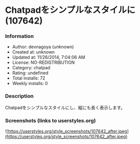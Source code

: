 # Chatpadをシンプルなスタイルに (107642)

### Information
- Author: devnagoya (unknown)
- Created at: unknown
- Updated at: 11/26/2014, 7:04:06 AM
- License: NO-REDISTRIBUTION
- Category: chatpad
- Rating: undefined
- Total installs: 72
- Weekly installs: 0


### Description
Chatpadをシンプルなスタイルにし、縦にも長く表示します。


### Screenshots (links to userstyles.org)
![https://userstyles.org/style_screenshots/107642_after.jpeg](https://userstyles.org/style_screenshots/107642_after.jpeg)


